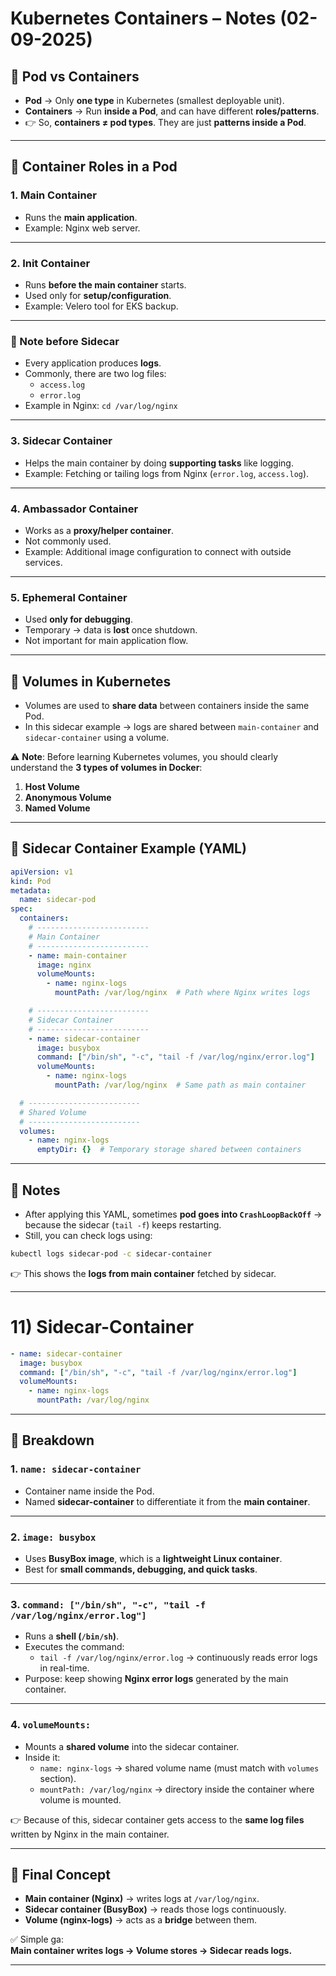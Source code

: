 # Kubernetes Containers – Notes (02-09-2025)

## 📌 Pod vs Containers
- **Pod** → Only **one type** in Kubernetes (smallest deployable unit).  
- **Containers** → Run **inside a Pod**, and can have different **roles/patterns**.  
- 👉 So, **containers ≠ pod types**. They are just **patterns inside a Pod**.

---

## 📌 Container Roles in a Pod

### 1. Main Container
- Runs the **main application**.  
- Example: Nginx web server.  

---

### 2. Init Container
- Runs **before the main container** starts.  
- Used only for **setup/configuration**.  
- Example: Velero tool for EKS backup.  

---

### 🔎 Note before Sidecar
- Every application produces **logs**.  
- Commonly, there are two log files:  
  - `access.log`  
  - `error.log`  
- Example in Nginx: `cd /var/log/nginx`

---

### 3. Sidecar Container
- Helps the main container by doing **supporting tasks** like logging.  
- Example: Fetching or tailing logs from Nginx (`error.log`, `access.log`).  

---

### 4. Ambassador Container
- Works as a **proxy/helper container**.  
- Not commonly used.  
- Example: Additional image configuration to connect with outside services.  

---

### 5. Ephemeral Container
- Used **only for debugging**.  
- Temporary → data is **lost** once shutdown.  
- Not important for main application flow.  

---

## 📌 Volumes in Kubernetes
- Volumes are used to **share data** between containers inside the same Pod.  
- In this sidecar example → logs are shared between `main-container` and `sidecar-container` using a volume.  

⚠️ **Note**: Before learning Kubernetes volumes, you should clearly understand the **3 types of volumes in Docker**:  
1. **Host Volume**  
2. **Anonymous Volume**  
3. **Named Volume**

---

## 📌 Sidecar Container Example (YAML)

```yaml
apiVersion: v1
kind: Pod
metadata:
  name: sidecar-pod
spec:
  containers:
    # -------------------------
    # Main Container
    # -------------------------
    - name: main-container
      image: nginx
      volumeMounts:
        - name: nginx-logs
          mountPath: /var/log/nginx  # Path where Nginx writes logs

    # -------------------------
    # Sidecar Container
    # -------------------------
    - name: sidecar-container
      image: busybox
      command: ["/bin/sh", "-c", "tail -f /var/log/nginx/error.log"]
      volumeMounts:
        - name: nginx-logs
          mountPath: /var/log/nginx  # Same path as main container

  # -------------------------
  # Shared Volume
  # -------------------------
  volumes:
    - name: nginx-logs
      emptyDir: {}  # Temporary storage shared between containers
```

---

## 📌 Notes
- After applying this YAML, sometimes **pod goes into `CrashLoopBackOff`** → because the sidecar (`tail -f`) keeps restarting.  
- Still, you can check logs using:

```sh
kubectl logs sidecar-pod -c sidecar-container
```

👉 This shows the **logs from main container** fetched by sidecar.  

---

# 11) Sidecar-Container  

```yaml
- name: sidecar-container
  image: busybox
  command: ["/bin/sh", "-c", "tail -f /var/log/nginx/error.log"]
  volumeMounts:
    - name: nginx-logs
      mountPath: /var/log/nginx
```

---

## 🔎 Breakdown  

### 1. `name: sidecar-container`  
- Container name inside the Pod.  
- Named **sidecar-container** to differentiate it from the **main container**.  

---

### 2. `image: busybox`  
- Uses **BusyBox image**, which is a **lightweight Linux container**.  
- Best for **small commands, debugging, and quick tasks**.  

---

### 3. `command: ["/bin/sh", "-c", "tail -f /var/log/nginx/error.log"]`  
- Runs a **shell (`/bin/sh`)**.  
- Executes the command:  
  - `tail -f /var/log/nginx/error.log` → continuously reads error logs in real-time.  
- Purpose: keep showing **Nginx error logs** generated by the main container.  

---

### 4. `volumeMounts:`  
- Mounts a **shared volume** into the sidecar container.  
- Inside it:  
  - `name: nginx-logs` → shared volume name (must match with `volumes` section).  
  - `mountPath: /var/log/nginx` → directory inside the container where volume is mounted.  

👉 Because of this, sidecar container gets access to the **same log files** written by Nginx in the main container.  

---

## 📌 Final Concept  
- **Main container (Nginx)** → writes logs at `/var/log/nginx`.  
- **Sidecar container (BusyBox)** → reads those logs continuously.  
- **Volume (nginx-logs)** → acts as a **bridge** between them.  

✅ Simple ga:  
**Main container writes logs → Volume stores → Sidecar reads logs.**  

---
